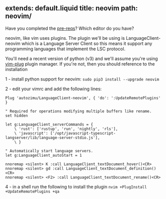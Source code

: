 extends: default.liquid
title: neovim
path: neovim/
---
Have you completed the [pre-reqs](/pre-reqs/)?
Which editor do you have?

neovim, like vim uses plugins. The plugin we'll be using is 
LanguageClient-neovim which is a Language Server Client so this means it
support any programming languages that implement the LSC protocol.

You'll need a recent version of python (v3) and we'll assume you're using 
[vim-plug](https://github.com/junegunn/vim-plug) plugin manager. If you're
not, then you should reference to the installation 

1 - install python support for neovim: `sudo pip3 install --upgrade neovim`

2 - edit your vimrc and add the following lines: 

```
Plug 'autozimu/LanguageClient-neovim', { 'do': ':UpdateRemotePlugins' }

" Required for operations modifying multiple buffers like rename.
set hidden

let g:LanguageClient_serverCommands = {
    \ 'rust': ['rustup', 'run', 'nightly', 'rls'],
    \ 'javascript': ['/opt/javascript-typescript-langserver/lib/language-server-stdio.js'],
    \ }

" Automatically start language servers.
let g:LanguageClient_autoStart = 1

nnoremap <silent> K :call LanguageClient_textDocument_hover()<CR>
nnoremap <silent> gd :call LanguageClient_textDocument_definition()<CR>
nnoremap <silent> <F2> :call LanguageClient_textDocument_rename()<CR>
```

4 - in a shell run the following to install the plugin `nvim +PlugInstall +UpdateRemotePlugins +qa`



